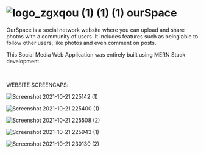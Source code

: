   #  ![logo_zgxqou (1) (1) (1)](https://user-images.githubusercontent.com/45349730/138401881-c90caf43-c698-4f97-b1ba-e56b8d53e83f.png)  ourSpace

  
  OurSpace is a social network website where you can upload and share photos with a community of users. It includes features such as being able to follow other users, 
  like photos and even comment on posts.
  
  This Social Media Web Application was entirely built using MERN Stack development.

<br>


WEBSITE SCREENCAPS:

![Screenshot 2021-10-21 225142 (1)](https://user-images.githubusercontent.com/45349730/138402381-a2130381-9fc5-4f4f-aa60-3ab924e4d675.png)



![Screenshot 2021-10-21 225400 (1)](https://user-images.githubusercontent.com/45349730/138402507-eaa8bbc5-73d6-4160-b5f0-3342cc8ffdaf.png)

![Screenshot 2021-10-21 225508 (2)](https://user-images.githubusercontent.com/45349730/138402811-9cb275cf-4e34-4704-b7f2-419885512ed0.png)

![Screenshot 2021-10-21 225943 (1)](https://user-images.githubusercontent.com/45349730/138402553-d60b4498-ccb1-4d98-9614-5dc017dd61eb.png)

![Screenshot 2021-10-21 230130 (2)](https://user-images.githubusercontent.com/45349730/138402943-c7e0a1f5-4cb9-4907-b051-af0cf0439eac.png)





